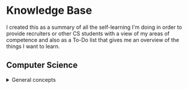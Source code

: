 # Knowledge Base
I created this as a summary of all the self-learning I'm doing in order to provide recruiters or other CS students with a view of my areas of competence and also as a To-Do list that gives me an overview of the things I want to learn.

## Computer Science
<details>
  <summary>General concepts</summary>
  ### SOLID Principles
  ### Design Patterns
  ### DRY / AHA
  ### The twelve factor app
</details>
